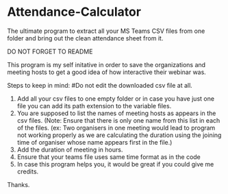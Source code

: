 # Attendance-Calculator
The ultimate program to extract all your MS Teams CSV files from one folder and bring out the clean attendance sheet from it.

DO NOT FORGET TO README

This program is my self initative in order to save the organizations and meeting hosts to get a good idea of how interactive their webinar was.

Steps to keep in mind:
#Do not edit the downloaded csv file at all.
1) Add all your csv files to one empty folder or in case you have just one file you can add its path extension to the variable files.
2) You are supposed to list the names of meeting hosts as appears in the csv files. (Note: Ensure that there is only one name from this list in each of the files. 
(ex: Two organisers in one meeting would lead to program not working properly as we are calculating the duration using the joining time of organiser whose name appears first in the file.)
3) Add the duration of meeting in hours.
4) Ensure that your teams file uses same time format as in the code
5) In case this program helps you, it would be great if you could give me credits.

Thanks.
